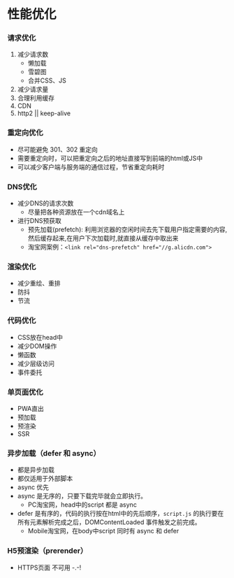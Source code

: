 # 性能优化

### 请求优化

1. 减少请求数
    - 懒加载
    - 雪碧图
    - 合并CSS、JS
2. 减少请求量
3. 合理利用缓存
4. CDN 
5. http2 || keep-alive

### 重定向优化

* 尽可能避免 301、302 重定向
* 需要重定向时，可以把重定向之后的地址直接写到前端的html或JS中
* 可以减少客户端与服务端的通信过程，节省重定向耗时

### DNS优化

* 减少DNS的请求次数
    - 尽量把各种资源放在一个cdn域名上
* 进行DNS预获取
    - 预先加载(prefetch): 利用浏览器的空闲时间去先下载用户指定需要的内容,然后缓存起来,在用户下次加载时,就直接从缓存中取出来
    - 淘宝网案例：`<link rel="dns-prefetch" href="//g.alicdn.com">`

### 渲染优化

* 减少重绘、重排
* 防抖
* 节流

### 代码优化

* CSS放在head中
* 减少DOM操作
* 懒函数
* 减少层级访问
* 事件委托

### 单页面优化
* PWA直出
* 预加载
* 预渲染
* SSR

### 异步加载（defer 和 async）
* 都是异步加载
* 都仅适用于外部脚本
* async 优先
* async 是无序的，只要下载完毕就会立即执行。
  * PC淘宝网，head中的script 都是 async
* defer 是有序的，代码的执行按在html中的先后顺序，`script.js` 的执行要在所有元素解析完成之后，DOMContentLoaded 事件触发之前完成。
  * Mobile淘宝网，在body中script 同时有 async 和 defer

### H5预渲染（prerender）
* HTTPS页面 不可用 -.-!

